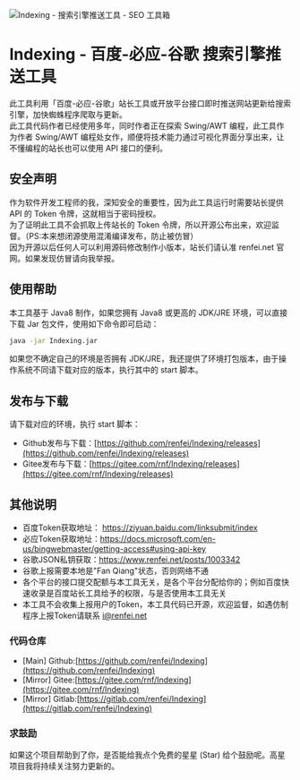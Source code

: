 ![Indexing - 搜索引擎推送工具 - SEO 工具箱](https://cdn.renfei.net/upload/image/2021/indexing_tools.gif)
# Indexing - 百度-必应-谷歌 搜索引擎推送工具
此工具利用「百度-必应-谷歌」站长工具或开放平台接口即时推送网站更新给搜索引擎，加快蜘蛛程序爬取与更新。  
此工具代码作者已经使用多年，同时作者正在探索 Swing/AWT 编程，此工具作为作者 Swing/AWT 编程处女作，顺便将技术能力通过可视化界面分享出来，让不懂编程的站长也可以使用 API 接口的便利。

## 安全声明
作为软件开发工程师的我，深知安全的重要性，因为此工具运行时需要站长提供 API 的 Token 令牌，这就相当于密码授权。  
为了证明此工具不会抓取上传站长的 Token 令牌，所以开源公布出来，欢迎监督。（PS:本来想闭源使用混淆编译发布，防止被仿冒）  
因为开源以后任何人可以利用源码修改制作小版本，站长们请认准 renfei.net 官网。如果发现仿冒请向我举报。

## 使用帮助
本工具基于 Java8 制作，如果您拥有 Java8 或更高的 JDK/JRE 环境，可以直接下载 Jar 包文件，使用如下命令即可启动：
```bash
java -jar Indexing.jar
```
如果您不确定自己的环境是否拥有 JDK/JRE，我还提供了环境打包版本，由于操作系统不同请下载对应的版本，执行其中的 start 脚本。

## 发布与下载
请下载对应的环境，执行 start 脚本：
- Github发布与下载：[https://github.com/renfei/Indexing/releases](https://github.com/renfei/Indexing/releases)
- Gitee发布与下载：[https://gitee.com/rnf/Indexing/releases](https://gitee.com/rnf/Indexing/releases)

## 其他说明
- 百度Token获取地址： https://ziyuan.baidu.com/linksubmit/index
- 必应Token获取地址：https://docs.microsoft.com/en-us/bingwebmaster/getting-access#using-api-key
- 谷歌JSON私钥获取：https://www.renfei.net/posts/1003342
- 谷歌上报需要本地是"Fan Qiang"状态，否则网络不通
- 各个平台的接口提交配额与本工具无关，是各个平台分配给你的；例如百度快速收录是百度站长工具给予的权限，与是否使用本工具无关
- 本工具不会收集上报用户的Token，本工具代码已开源，欢迎监督，如遇仿制程序上报Token请联系 i@renfei.net

### 代码仓库
- [Main] Github:[https://github.com/renfei/Indexing](https://github.com/renfei/Indexing)
- [Mirror] Gitee:[https://gitee.com/rnf/Indexing](https://gitee.com/rnf/Indexing)
- [Mirror] Gitlab:[https://gitlab.com/renfei/Indexing](https://gitlab.com/renfei/Indexing)

### 求鼓励

如果这个项目帮助到了你，是否能给我点个免费的星星 (Star) 给个鼓励呢。高星项目我将持续关注努力更新的。